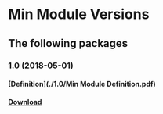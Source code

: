# Min Module Versions
## The following packages
### 1.0 (2018-05-01)
#### [Definition](./1.0/Min Module Definition.pdf)
#### [Download](./1.0.zip)
